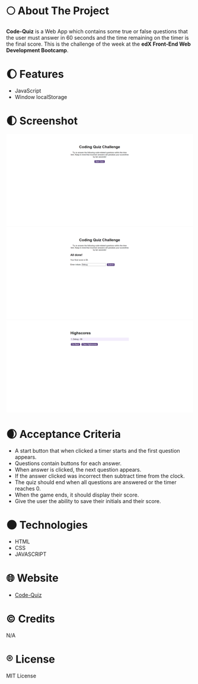 # :full_moon: About The Project

**Code-Quiz** is a Web App which contains some true or false questions that the user must answer in 60 seconds and the time remaining on the timer is the final score. This is the challenge of the week at the **edX Front-End Web Development Bootcamp**.

# :waxing_gibbous_moon: Features

- JavaScript
- Window localStorage

# :first_quarter_moon: Screenshot

![screenshot 1 of the web app](./assets/images/screenshot-1.png)
![screenshot 2 of the web app](./assets/images/screenshot-2.png)
![screenshot 3 of the web app](./assets/images/screenshot-3.png)

# :waxing_crescent_moon: Acceptance Criteria

- A start button that when clicked a timer starts and the first question appears.
- Questions contain buttons for each answer.
- When answer is clicked, the next question appears.
- If the answer clicked was incorrect then subtract time from the clock.
- The quiz should end when all questions are answered or the timer reaches 0.
- When the game ends, it should display their score.
- Give the user the ability to save their initials and their score.

# :new_moon: Technologies

- HTML
- CSS
- JAVASCRIPT

# :globe_with_meridians: Website

- [Code-Quiz](https://whybruno.github.io/code-quiz)

# :copyright: Credits

N/A

# :registered: License

MIT License